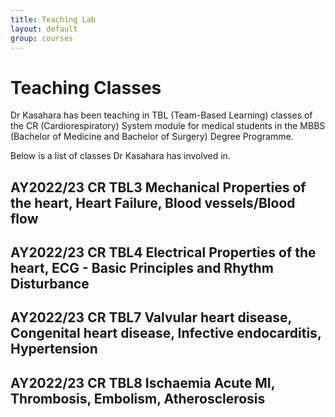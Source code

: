 ```yaml
---
title: Teaching Lab
layout: default
group: courses
---
```


# Teaching Classes

Dr Kasahara has been teaching in TBL (Team-Based Learning) classes of the CR (Cardiorespiratory) System module for medical students in the MBBS (Bachelor of Medicine and Bachelor of Surgery) Degree Programme. 

Below is a list of classes Dr Kasahara has involved in.

## AY2022/23 CR TBL3 Mechanical Properties of the heart, Heart Failure, Blood vessels/Blood flow

## AY2022/23 CR TBL4 Electrical Properties of the heart, ECG - Basic Principles and Rhythm Disturbance

## AY2022/23 CR TBL7 Valvular heart disease, Congenital heart disease, Infective endocarditis, Hypertension

## AY2022/23 CR TBL8 Ischaemia Acute MI, Thrombosis, Embolism, Atherosclerosis
